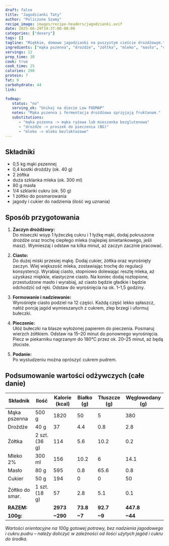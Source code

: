 ```yaml
---
draft: false  
title: "Jagodzianki Taty"  
author: "Policzone Szamy"  
recipe_image: images/recipe-headers/jagodzianki.avif  
date: 2025-06-29T19:37:00-00:00  
categories: ["desery"]  
tags: []  
tagline: "Miękkie, domowe jagodzianki na puszystym cieście drożdżowym."  
ingredients: ["mąka pszenna", "drożdże", "żółtka", "mleko", "masło", "cukier", "jagody", "cukier puder"]
servings: 12  
prep_time: 30  
cook: true  
cook_time: 25  
calories: 290  
protein: 7  
fat: 9  
carbohydrate: 44  
link:   

fodmap:
   status: "no"
   serving_ok: "Unikaj na diecie Low FODMAP"
   notes: "Mąka pszenna i fermentacja drożdżowa sprzyjają fruktanom."
   substitutions:
      - "mąka pszenna -> mąka ryżowa lub mieszanka bezglutenowa"
      - "drożdże -> proszek do pieczenia (BG)"
      - "mleko -> mleko bezlaktozowe"
---
```


## Składniki
* 0,5 kg mąki pszennej  
* 0,4 kostki drożdży (ok. 40 g)  
* 2 żółtka  
* duża szklanka mleka (ok. 300 ml)  
* 80 g masła  
* 1/4 szklanki cukru (ok. 50 g)  
* 1 żółtko do posmarowania  
* jagody i cukier do nadzienia (ilość wg uznania)

## Sposób przygotowania

1. **Zaczyn drożdżowy:**  
   Do miseczki wsyp 1 łyżeczkę cukru i 1 łyżkę mąki, dodaj pokruszone drożdże oraz trochę ciepłego mleka (najlepiej śmietankowego, jeśli masz). Wymieszaj i odstaw na kilka minut, aż zaczyn zacznie pracować.

2. **Ciasto:**  
   Do dużej miski przesiej mąkę. Dodaj cukier, żółtka oraz wyrośnięty zaczyn. Wlej większość mleka, zostawiając trochę do regulacji konsystencji. Wyrabiaj ciasto, stopniowo dolewając resztę mleka, aż uzyskasz miękkie, elastyczne ciasto. Na koniec dodaj roztopione, przestudzone masło i wyrabiaj, aż ciasto będzie gładkie i będzie odchodzić od ręki. Odstaw do wyrośnięcia na ok. 1–1,5 godziny.

3. **Formowanie i nadziewanie:**  
   Wyrośnięte ciasto podziel na 12 części. Każdą część lekko spłaszcz, nałóż porcję jagód wymieszanych z cukrem, zlep brzegi i uformuj bułeczki.

4. **Pieczenie:**  
   Ułóż bułeczki na blasze wyłożonej papierem do pieczenia. Posmaruj wierzch żółtkiem. Odstaw na 15–20 minut do ponownego wyrośnięcia. Piecz w piekarniku nagrzanym do 180°C przez ok. 20–25 minut, aż będą złociste.

5. **Podanie:**  
   Po wystudzeniu można oprószyć cukrem pudrem.

## Podsumowanie wartości odżywczych (całe danie)

| Składnik         | Ilość   | Kalorie (kcal) | Białko (g) | Tłuszcze (g) | Węglowodany (g) |
|------------------|---------|----------------|------------|--------------|-----------------|
| Mąka pszenna     | 500 g   | 1820           | 50         | 5            | 380             |  
| Drożdże          | 40 g    | 37             | 4.4        | 0.8          | 2.8             |  
| Żółtka           | 2 szt. (36 g) | 114      | 5.6        | 10.2         | 0.2             |  
| Mleko 2%         | 300 ml  | 156            | 10.2       | 6            | 14.1            |  
| Masło            | 80 g    | 595            | 0.8        | 65.6         | 0.8             |  
| Cukier           | 50 g    | 194            | 0          | 0            | 50              |  
| Żółtko do smar.  | 1 szt. (18 g) | 57       | 2.8        | 5.1          | 0.1             |  
| **RAZEM:**       |         | **2973**       | **73.8**   | **92.7**     | **447.8**       |  
| **100g:**        |         | **~290**       | **~7**     | **~9**       | **~44**         |  

*Wartości orientacyjne na 100g gotowej potrawy, bez nadzienia jagodowego i cukru pudru – należy doliczyć w zależności od ilości użytych jagód i cukru do środka.*